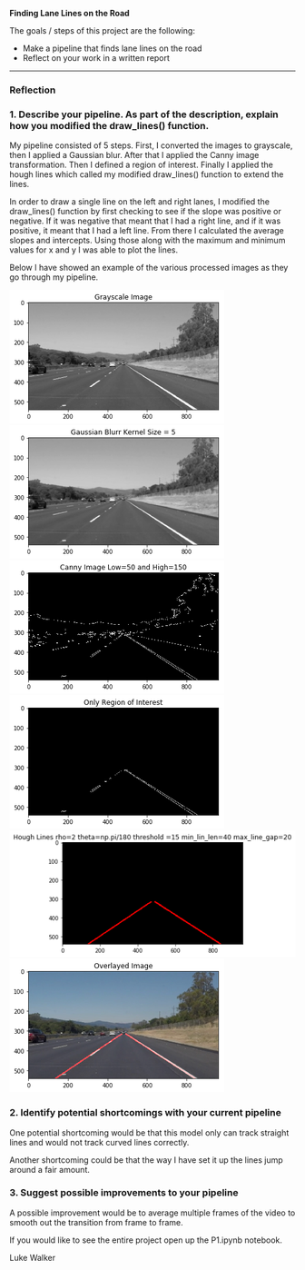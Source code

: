 **Finding Lane Lines on the Road**

The goals / steps of this project are the following:
* Make a pipeline that finds lane lines on the road
* Reflect on your work in a written report

[//]: # (Image References)

[image1]: ./processed_images/gray.png "Grayscale"
[image2]: ./processed_images/blur.png "Gaussian Blur"
[image3]: ./processed_images/canny.png "Canny Image Transformation"
[image4]: ./processed_images/roi.png "Region of Interest"
[image5]: ./processed_images/hough.png "Hough Image Transformation"
[image6]: ./processed_images/overlay.png "Overlayed Result"

---

### Reflection

### 1. Describe your pipeline. As part of the description, explain how you modified the draw_lines() function.

My pipeline consisted of 5 steps. First, I converted the images to grayscale, then I applied a Gaussian blur. After that I applied the Canny image transformation. Then I defined a region of interest. Finally I applied the hough lines which called my modified draw_lines() function to extend the lines.

In order to draw a single line on the left and right lanes, I modified the draw_lines() function by first checking to see if the slope was positive or negative. If it was negative that meant that I had a right line, and if it was positive, it meant that I had a left line. From there I calculated the average slopes and intercepts. Using those along with the maximum and minimum values for x and y I was able to plot the lines.

Below I have showed an example of the various processed images as they go through my pipeline.

![alt text][image1]
![alt text][image2]
![alt text][image3]
![alt text][image4]
![alt text][image5]
![alt text][image6]


### 2. Identify potential shortcomings with your current pipeline

One potential shortcoming would be that this model only can track straight lines and would not track curved lines correctly.

Another shortcoming could be that the way I have set it up the lines jump around a fair amount.


### 3. Suggest possible improvements to your pipeline

A possible improvement would be to average multiple frames of the video to smooth out the transition from frame to frame.

If you would like to see the entire project open up the P1.ipynb notebook.

Luke Walker

